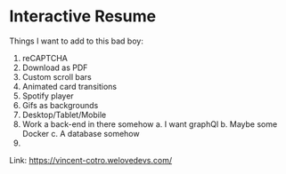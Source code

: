 # Interactive Resume

Things I want to add to this bad boy:

1. reCAPTCHA
2. Download as PDF
3. Custom scroll bars
4. Animated card transitions
5. Spotify player
6. Gifs as backgrounds
7. Desktop/Tablet/Mobile
8. Work a back-end in there somehow
   a. I want graphQl
   b. Maybe some Docker
   c. A database somehow
9.

Link: https://vincent-cotro.welovedevs.com/
